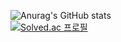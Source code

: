 ![Anurag's GitHub stats](https://github-readme-stats.vercel.app/api?username=sclee0724&show_icons=true&theme=radical)
<br/>
[![Solved.ac
프로필](http://mazassumnida.wtf/api/v2/generate_badge?boj=sclee0724)](https://solved.ac/sclee0724)


<!--
**sclee0724/sclee0724** is a ✨ _special_ ✨ repository because its `README.md` (this file) appears on your GitHub profile.

Here are some ideas to get you started:

- 🔭 I’m currently working on ...
- 🌱 I’m currently learning ...
- 👯 I’m looking to collaborate on ...
- 🤔 I’m looking for help with ...
- 💬 Ask me about ...
- 📫 How to reach me: ...
- 😄 Pronouns: ...
- ⚡ Fun fact: ...
-->
